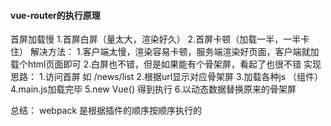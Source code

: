  #### vue-router的执行原理
   首屏加载慢
     1.首屏白屏（量太大，渲染好久）
     2.首屏卡顿（加载一半，一半卡住）
   解决方法：
     1.客户端太慢，渲染容易卡顿，服务端渲染好页面，客户端就加载个html页面即可
     2.白屏也不错，但是如果能有个骨架屏，看起了也很不错
   实现思路：
     1.访问首屏 如 /news/list
     2.根据url显示对应骨架屏
     3.加载各种js （组件）
     4.main.js加载完毕
     5.new Vue() 得到执行
     6.以动态数据替换原来的骨架屏


  总结：
    webpack 是根据插件的顺序按顺序执行的   

